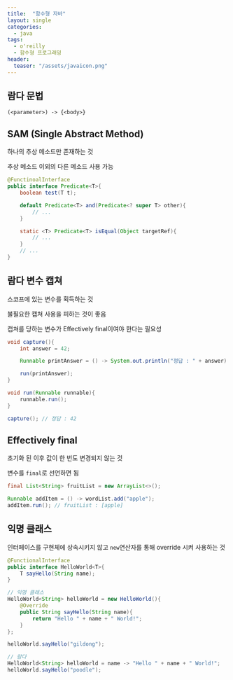 ```yaml
---
title:  "함수형 자바"
layout: single
categories:
  - java
tags:
  - o'reilly
  - 함수형 프로그래밍
header:
  teaser: "/assets/javaicon.png"
---
```


## 람다 문법
`(<parameter>) -> {<body>}`

## SAM (Single Abstract Method)
하나의 추상 메소드만 존재하는 것

추상 메소드 이외의 다른 메소드 사용 가능
```java
@FunctinoalInterface
public interface Predicate<T>{
    boolean test(T t);

    default Predicate<T> and(Predicate<? super T> other){
        // ...
    }

    static <T> Predicate<T> isEqual(Object targetRef){
        // ...
    }
    // ...
}
```

## 람다 변수 캡쳐
스코프에 있는 변수를 획득하는 것

불필요한 캡쳐 사용을 피하는 것이 좋음

캡쳐를 당하는 변수가 Effectively final이여야 한다는 필요성
```java
void capture(){
    int answer = 42;

    Runnable printAnswer = () -> System.out.println("정답 : " + answer);

    run(printAnswer);
}

void run(Runnable runnable){
    runnable.run();
}

capture(); // 정답 : 42
```

## Effectively final
초기화 된 이후 값이 한 번도 변경되지 않는 것

변수를 `final`로 선언하면 됨
```java
final List<String> fruitList = new ArrayList<>();

Runnable addItem = () -> wordList.add("apple");
addItem.run(); // fruitList : [apple]
```

## 익명 클래스
인터페이스를 구현체에 상속시키지 않고 `new`연산자를 통해 override 시켜 사용하는 것
```java
@FunctionalInterface
public interface HelloWorld<T>{
    T sayHello(String name);
}

// 익명 클래스
HelloWorld<String> helloWorld = new HelloWorld(){
    @Override
    public String sayHello(String name){
        return "Hello " + name + " World!";
    }
};

helloWorld.sayHello("gildong");

// 람다
HelloWorld<String> helloWorld = name -> "Hello " + name + " World!";
helloWorld.sayHello("poodle");
```
